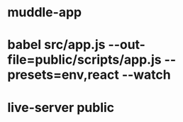 # muddle-app

# babel src/app.js --out-file=public/scripts/app.js --presets=env,react --watch
# live-server public
